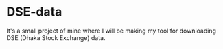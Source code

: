 # DSE-data
It's a small project of mine where I will be making my tool for downloading DSE (Dhaka Stock Exchange) data.
